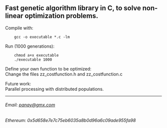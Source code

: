 ## Fast genetic algorithm library in C, to solve non-linear optimization problems.

Compile with:
```
    gcc -o executable *.c -lm
```

Run (1000 generations):
```
    chmod a+x executable
    ./executable 1000
```

Define your own function to be optimized:  
    Change the files zz_costfunction.h and zz_costfunction.c

Future work:  
    Parallel processing with distributed populations.

---
###### Email: panay@gmx.com    
###### Ethereum: 0x5d658e7e7c75eb6035a8b0d96a6c09ade955fa98    
